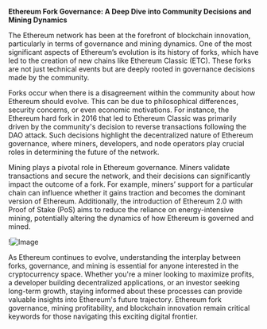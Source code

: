 **Ethereum Fork Governance: A Deep Dive into Community Decisions and Mining Dynamics**

The Ethereum network has been at the forefront of blockchain innovation, particularly in terms of governance and mining dynamics. One of the most significant aspects of Ethereum’s evolution is its history of forks, which have led to the creation of new chains like Ethereum Classic (ETC). These forks are not just technical events but are deeply rooted in governance decisions made by the community.

Forks occur when there is a disagreement within the community about how Ethereum should evolve. This can be due to philosophical differences, security concerns, or even economic motivations. For instance, the Ethereum hard fork in 2016 that led to Ethereum Classic was primarily driven by the community's decision to reverse transactions following the DAO attack. Such decisions highlight the decentralized nature of Ethereum governance, where miners, developers, and node operators play crucial roles in determining the future of the network.

Mining plays a pivotal role in Ethereum governance. Miners validate transactions and secure the network, and their decisions can significantly impact the outcome of a fork. For example, miners’ support for a particular chain can influence whether it gains traction and becomes the dominant version of Ethereum. Additionally, the introduction of Ethereum 2.0 with Proof of Stake (PoS) aims to reduce the reliance on energy-intensive mining, potentially altering the dynamics of how Ethereum is governed and mined.

!![Image](https://github.com/user-attachments/assets/3be06921-4469-491d-bd37-5f14c53422b7)

As Ethereum continues to evolve, understanding the interplay between forks, governance, and mining is essential for anyone interested in the cryptocurrency space. Whether you're a miner looking to maximize profits, a developer building decentralized applications, or an investor seeking long-term growth, staying informed about these processes can provide valuable insights into Ethereum's future trajectory. Ethereum fork governance, mining profitability, and blockchain innovation remain critical keywords for those navigating this exciting digital frontier.